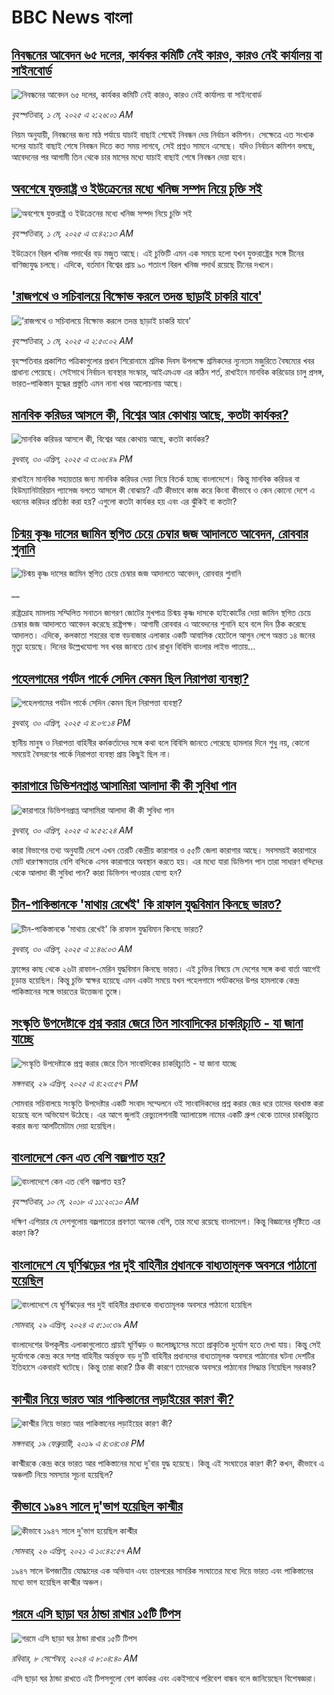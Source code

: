# BBC News বাংলা## [নিবন্ধনের আবেদন ৬৫ দলের, কার্যকর কমিটি নেই কারও, কারও নেই কার্যালয় বা সাইনবোর্ড](https://www.bbc.com/bengali/articles/cpq78yd4jwvo?at_campaign=githubrss)![নিবন্ধনের আবেদন ৬৫ দলের, কার্যকর কমিটি নেই কারও, কারও নেই কার্যালয় বা সাইনবোর্ড](https://ichef.bbci.co.uk/ace/standard/240/cpsprodpb/8b80/live/1be76ff0-25c6-11f0-8f57-b7237f6a66e6.jpg)_বৃহস্পতিবার, ১ মে, ২০২৫ এ ২:২৬:০১ AM_নিয়ম অনুযায়ী, নিবন্ধনের জন্য মাঠ পর্যায়ে যাচাই বাছাই শেষেই নিবন্ধন দেয় নির্বাচন কমিশন। সেক্ষেত্রে এত সংখ্যক দলের যাচাই বাছাই শেষে নিবন্ধন দিতে কত সময় লাগবে, সেই প্রশ্নও সামনে এসেছে। যদিও নির্বাচন কমিশন বলছে, আবেদনের পর আগামী তিন থেকে চার মাসের মধ্যে যাচাই বাছাই শেষে নিবন্ধন দেয়া হবে।## [অবশেষে যুক্তরাষ্ট্র ও ইউক্রেনের মধ্যে খনিজ সম্পদ নিয়ে চুক্তি সই](https://www.bbc.com/bengali/articles/crld7yjp916o?at_campaign=githubrss)![অবশেষে যুক্তরাষ্ট্র ও ইউক্রেনের মধ্যে খনিজ সম্পদ নিয়ে চুক্তি সই](https://ichef.bbci.co.uk/ace/standard/240/cpsprodpb/5d73/live/ed653aa0-2632-11f0-8f57-b7237f6a66e6.jpg)_বৃহস্পতিবার, ১ মে, ২০২৫ এ ৩:৪২:১৩ AM_ইউক্রেনে বিরল খনিজ পদার্থের বড় মজুত আছে। এই চুক্তিটি এমন এক সময়ে হলো যখন যুক্তরাষ্ট্রের সঙ্গে চীনের বাণিজ্যযুদ্ধ চলছে। এদিকে, বর্তমান বিশ্বের প্রায় ৯০ শতাংশ বিরল খনিজ পদার্থ রয়েছে চীনের দখলে।## ['রাজপথে ও সচিবালয়ে বিক্ষোভ করলে তদন্ত ছাড়াই চাকরি যাবে'](https://www.bbc.com/bengali/articles/cn8vne3qjxgo?at_campaign=githubrss)!['রাজপথে ও সচিবালয়ে বিক্ষোভ করলে তদন্ত ছাড়াই চাকরি যাবে'](https://ichef.bbci.co.uk/ace/standard/240/cpsprodpb/e64b/live/2cd44150-2637-11f0-98bc-13bd56d3008c.jpg)_বৃহস্পতিবার, ১ মে, ২০২৫ এ ২:৫০:০২ AM_বৃহস্পতিবার প্রকাশিত পত্রিকাগুলোর প্রধান শিরোনামে শ্রমিক দিবস উপলক্ষে শ্রমিকদের ন্যূনতম মজুরিতে বৈষম্যের খবর প্রাধান্য পেয়েছে। সেইসাথে নির্বাচন ব্যবস্থার সংস্কার, আইএমএফ এর কঠিন শর্ত, রাখাইনে মানবিক করিডোর চালু প্রসঙ্গ, ভারত-পাকিস্তান যুদ্ধের প্রস্তুতি এমন নানা খবর আলোচনায় আছে।## [মানবিক করিডর আসলে কী, বিশ্বের আর কোথায় আছে, কতটা কার্যকর?](https://www.bbc.com/bengali/articles/cx25kgqq22go?at_campaign=githubrss)![মানবিক করিডর আসলে কী, বিশ্বের আর কোথায় আছে, কতটা কার্যকর?](https://ichef.bbci.co.uk/ace/standard/240/cpsprodpb/6e16/live/fdfff470-25df-11f0-bd2b-47815eb0df33.jpg)_বুধবার, ৩০ এপ্রিল, ২০২৫ এ ৩:০৬:৪৯ PM_রাখাইনে মানবিক সহায়তার জন্য মানবিক করিডর দেয়া নিয়ে বিতর্ক হচ্ছে বাংলাদেশে। কিন্তু মানবিক করিডর বা হিউম্যানিটারিয়ান প্যাসেজ বলতে আসলে কী বোঝায়? এটি কীভাবে কাজ করে কিংবা কীভাবে ও কেন কোনো দেশে এ ধরনের করিডর প্রতিষ্ঠা করা হয়? এগুলো কতটা কার্যকর হয় এবং এর ঝুঁকিই বা কতটা?## [চিন্ময় কৃষ্ণ দাসের জামিন স্থগিত চেয়ে চেম্বার জজ আদালতে আবেদন, রোববার শুনানি](https://www.bbc.co.uk/bengali/live/cj3x6j76636t?at_campaign=githubrss)![চিন্ময় কৃষ্ণ দাসের জামিন স্থগিত চেয়ে চেম্বার জজ আদালতে আবেদন, রোববার শুনানি](https://ichef.bbci.co.uk/ace/standard/240/cpsprodpb/f4c4/live/d5ccb380-25c6-11f0-8f57-b7237f6a66e6.jpg)__রাষ্ট্রদ্রোহ মামলায় সম্মিলিত সনাতন জাগরণ জোটের মুখপাত্র চিন্ময় কৃষ্ণ দাসকে হাইকোর্টের দেয়া জামিন স্থগিত চেয়ে চেম্বার জজ আদালতে আবেদন করেছে রাষ্ট্রপক্ষ। আগামী রোববার এ আবেদনের শুনানি হবে বলে দিন ঠিক করেছে আদালত। এদিকে, কলকাতা শহরের ব্যস্ত বড়বাজার এলাকার একটি আবাসিক হোটেলে আগুন লেগে অন্তত ১৪ জনের মৃত্যু হয়েছে। দিনের উল্লেখযোগ্য সব খবর জানতে চোখ রাখুন বিবিসি বাংলার লাইভ পাতায়...## [পহেলগামের পর্যটন পার্কে সেদিন কেমন ছিল নিরাপত্তা ব্যবস্থা?](https://www.bbc.com/bengali/articles/clywlz92994o?at_campaign=githubrss)![পহেলগামের পর্যটন পার্কে সেদিন কেমন ছিল নিরাপত্তা ব্যবস্থা?](https://ichef.bbci.co.uk/ace/standard/240/cpsprodpb/41c5/live/453a5080-25c5-11f0-8c66-ebf25fc2cfef.jpg)_বুধবার, ৩০ এপ্রিল, ২০২৫ এ ৪:০৭:১৪ PM_স্থানীয় মানুষ ও নিরাপত্তা বাহিনীর কর্মকর্তাদের সঙ্গে কথা বলে বিবিসি জানতে পেরেছে হামলার দিনে শুধু নয়, কোনো সময়েই বৈসরণের পার্কে নিরাপত্তা ব্যবস্থা প্রায় কিছুই ছিল না।## [কারাগারে ডিভিশনপ্রাপ্ত আসামিরা আলাদা কী কী সুবিধা পান](https://www.bbc.com/bengali/articles/c4g4ygex243o?at_campaign=githubrss)![কারাগারে ডিভিশনপ্রাপ্ত আসামিরা আলাদা কী কী সুবিধা পান](https://ichef.bbci.co.uk/ace/standard/240/cpsprodpb/3203/live/37ff4f10-24fd-11f0-b26b-ab62c890638b.jpg)_বুধবার, ৩০ এপ্রিল, ২০২৫ এ ৯:৫২:২৪ AM_কারা বিভাগের তথ্য অনুযায়ী দেশে এখন তেরটি কেন্দ্রীয় কারাগার ও ৫৫টি জেলা কারাগার আছে। সবসময়ই কারাগারে মোট ধারণক্ষমতার বেশি বন্দিকে এসব কারাগারে অবস্থান করতে হয়। এর মধ্যে যারা ডিভিশন পান তারা সাধারণ বন্দিদের থেকে আলাদা কী সুবিধা পান? কারা ডিভিশন পাওয়ার যোগ্য হন?## [ চীন-পাকিস্তানকে 'মাথায় রেখেই' কি রাফাল যুদ্ধবিমান কিনছে ভারত?](https://www.bbc.com/bengali/articles/cz95ld1zz3no?at_campaign=githubrss)![ চীন-পাকিস্তানকে 'মাথায় রেখেই' কি রাফাল যুদ্ধবিমান কিনছে ভারত?](https://ichef.bbci.co.uk/ace/standard/240/cpsprodpb/2465/live/b19b1d60-24ec-11f0-8a86-5183b8130d5d.jpg)_বুধবার, ৩০ এপ্রিল, ২০২৫ এ ১:৪৬:০৩ AM_ফ্রান্সের কাছ থেকে ২৬টা রাফাল-মেরিন যুদ্ধবিমান কিনছে ভারত। এই চুক্তির বিষয়ে সে দেশের সঙ্গে কথা বার্তা আগেই চূড়ান্ত হয়েছিল। কিন্তু চুক্তি স্বাক্ষর হয়েছে এমন একটা সময়ে যখন পহেলগামে পর্যটকদের উপর হামলাকে কেন্দ্র পাকিস্তানের সঙ্গে ভারতের উত্তেজনা তুঙ্গে।## [সংস্কৃতি উপদেষ্টাকে প্রশ্ন করার জেরে তিন সাংবাদিকের চাকরিচ্যুতি - যা জানা যাচ্ছে](https://www.bbc.com/bengali/articles/cwyqr4kqkzro?at_campaign=githubrss)![সংস্কৃতি উপদেষ্টাকে প্রশ্ন করার জেরে তিন সাংবাদিকের চাকরিচ্যুতি - যা জানা যাচ্ছে](https://ichef.bbci.co.uk/ace/standard/240/cpsprodpb/e667/live/976a27f0-250b-11f0-8f57-b7237f6a66e6.jpg)_মঙ্গলবার, ২৯ এপ্রিল, ২০২৫ এ ৪:২৩:৫৭ PM_সোমবার সচিবালয়ে সংস্কৃতি উপদেষ্টার একটি সংবাদ সম্মেলনে ওই সাংবাদিকদের প্রশ্ন করার জের ধরে তাদের বরখাস্ত করা হয়েছে বলে অভিযোগ উঠেছে। এর আগে জুলাই রেভ্যুলেশনারী অ্যালায়েন্স নামের একটি গ্রুপ থেকে তাদের চাকরিচ্যুত করার জন্য আলটিমেটাম দেয়া হয়েছিল।## [বাংলাদেশে কেন এত বেশি বজ্রপাত হয়?](https://www.bbc.com/bengali/news-44064409?at_campaign=githubrss)![বাংলাদেশে কেন এত বেশি বজ্রপাত হয়?](https://ichef.bbci.co.uk/ace/standard/240/cpsprodpb/149BF/production/_101251448_f97cb6b3-6ecf-4c56-a9f4-969e26dfa7b2.jpg)_বৃহস্পতিবার, ১০ মে, ২০১৮ এ ১১:২০:১০ AM_দক্ষিণ এশিয়ার যে দেশগুলোয় বজ্রপাতের প্রবণতা অনেক বেশি, তার মধ্যে রয়েছে বাংলাদেশ। কিন্তু বিজ্ঞানের দৃষ্টিতে এর কারণ কি?## [বাংলাদেশে যে ঘূর্ণিঝড়ের পর দুই বাহিনীর প্রধানকে বাধ্যতামূলক অবসরে পাঠানো হয়েছিল](https://www.bbc.com/bengali/articles/cz96rjvqpn4o?at_campaign=githubrss)![বাংলাদেশে যে ঘূর্ণিঝড়ের পর দুই বাহিনীর প্রধানকে বাধ্যতামূলক অবসরে পাঠানো হয়েছিল](https://ichef.bbci.co.uk/ace/standard/240/cpsprodpb/48fd/live/cb5bc7f0-057f-11ef-8300-7d331f287251.jpg)_সোমবার, ২৯ এপ্রিল, ২০২৪ এ ৫:১০:৩৯ AM_বাংলাদেশের উপকূলীয় এলাকাগুলোতে প্রায়ই ঘূর্ণিঝড় ও জলোচ্ছ্বাসের মতো প্রাকৃতিক দুর্যোগ হতে দেখা যায়। কিন্তু সেই দুর্যোগকে কেন্দ্র করে সশস্ত্র বাহিনীর অর্ন্তভূক্ত বড় দু’টি বাহিনীর প্রধানদের  বাধ্যতামূলক অবসরে পাঠানোর ঘটনা দেশটির ইতিহাসে একবারই ঘটেছে। কিন্তু তারা কারা? ঠিক কী কারণে তাদেরকে অবসরে পাঠানোর সিদ্ধান্ত নিয়েছিল সরকার?## [কাশ্মীর নিয়ে ভারত আর পাকিস্তানের লড়াইয়ের কারণ কী?](https://www.bbc.com/bengali/news-47292738?at_campaign=githubrss)![কাশ্মীর নিয়ে ভারত আর পাকিস্তানের লড়াইয়ের কারণ কী?](https://ichef.bbci.co.uk/ace/standard/240/cpsprodpb/E2EA/production/_105709085__105648048_hi052329226.jpg)_মঙ্গলবার, ১৯ ফেব্রুয়ারী, ২০১৯ এ ৪:৩৪:৩৪ PM_কাশ্মীরকে কেন্দ্র করে ভারত আর পাকিস্তানের মধ্যে দু'বার যুদ্ধ হয়েছে। কিন্তু এই সংঘাতের কারণ কী? কখন, কীভাবে এ অঞ্চলটি নিয়ে সমস্যার সূচনা হয়েছিল?## [কীভাবে ১৯৪৭ সালে দু'ভাগ হয়েছিল কাশ্মীর](https://www.bbc.com/bengali/news-56651354?at_campaign=githubrss)![কীভাবে ১৯৪৭ সালে দু'ভাগ হয়েছিল কাশ্মীর](https://ichef.bbci.co.uk/ace/standard/240/cpsprodpb/4CEE/production/_117849691_p07k7dvp.jpg)_সোমবার, ২৬ এপ্রিল, ২০২১ এ ১০:৪২:৫৭ AM_১৯৪৭ সালে উপজাতীয় যোদ্ধাদের এক অভিযান এবং তারপরের সামরিক সংঘাতের মধ্যে দিয়ে ভারত এবং পাকিস্তানের মধ্যে ভাগ হয়েছিল কাশ্মীর অঞ্চল।## [গরমে এসি ছাড়া ঘর ঠান্ডা রাখার ১৫টি টিপস](https://www.bbc.com/bengali/articles/c4n1n0n0re8o?at_campaign=githubrss)![গরমে এসি ছাড়া ঘর ঠান্ডা রাখার ১৫টি টিপস](https://ichef.bbci.co.uk/ace/standard/240/cpsprodpb/20df/live/4ff9c200-1359-11ef-99fd-a7e7c6acfe47.jpg)_রবিবার, ৮ সেপ্টেম্বর, ২০২৪ এ ৮:০৪:৪০ AM_এসি ছাড়া ঘর ঠান্ডা রাখতে এই টিপসগুলো বেশ কার্যকর এবং একইসাথে পরিবেশ বান্ধব বলে জানিয়েছেন বিশেষজ্ঞরা।